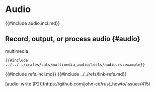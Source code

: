# Audio

{{#include audio.incl.md}}

## Record, output, or process audio {#audio}

multimedia

```rust,editable
{{#include ../../../crates/cats/multimedia_audio/tests/audio.rs:example}}
```

{{#include refs.incl.md}}
{{#include ../../refs/link-refs.md}}

<div class="hidden">
[audio: write (P2)](https://github.com/john-cd/rust_howto/issues/415)

</div>
